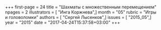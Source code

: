 +++
first-page = 24
title = "Шахматы с множественным перемещением"
npages = 2
illustrators = [ "Инга Коржнева",]
month = "05"
rubric = "Игры и головоломки"
authors = [ "Сергей Лысенков",]
issues = [ "2015_05",]
year = "2015"
date = "2017-04-24T15:37:58+03:00"
+++
